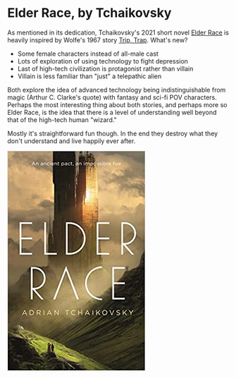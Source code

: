 # Elder Race, by Tchaikovsky

As mentioned in its dedication, Tchaikovsky's 2021 short novel
[Elder Race][] is heavily inspired by Wolfe's 1967 story
[Trip, Trap][]. What's new?

[Elder Race]: https://publishing.tor.com/elderrace-adriantchaikovsky/9781250768711/
[Trip, Trap]: https://www.wolfewiki.com/pmwiki/pmwiki.php?n=Stories.TripTrap

 * Some female characters instead of all-male cast
 * Lots of exploration of using technology to fight depression
 * Last of high-tech civilization is protagonist rather than villain
 * Villain is less familiar than "just" a telepathic alien

Both explore the idea of advanced technology being indistinguishable
from magic (Arthur C. Clarke's quote) with fantasy and sci-fi POV
characters. Perhaps the most interesting thing about both stories, and
perhaps more so Elder Race, is the idea that there is a level of
understanding well beyond that of the high-tech human "wizard."

Mostly it's straightforward fun though. In the end they destroy what
they don't understand and live happily ever after.


![cover](cover.jpg)
